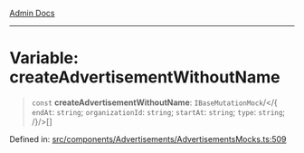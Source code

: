 [Admin Docs](/)

***

# Variable: createAdvertisementWithoutName

> `const` **createAdvertisementWithoutName**: `IBaseMutationMock`/</{ `endAt`: `string`; `organizationId`: `string`; `startAt`: `string`; `type`: `string`; /}/>[]

Defined in: [src/components/Advertisements/AdvertisementsMocks.ts:509](https://github.com/PalisadoesFoundation/talawa-admin/blob/main/src/components/Advertisements/AdvertisementsMocks.ts#L509)

